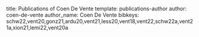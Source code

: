 title: Publications of Coen De Vente
template: publications-author
author: coen-de-vente
author_name: Coen De Vente
bibkeys: schw22,vent20,gonz21,ardu20,vent21,less20,vent18,vent22,schw22a,vent21a,xion21,lemi22,vent20a